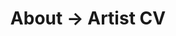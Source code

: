 ---
layout: cv.njk
title: About → Artist CV
intro: Rachel Simone Weil (b. 1984, USA)
education:
    - institution: Texas A&M University
      degree: BA Chemistry
      year: 2006
    - institution: University of Texas
      degree: MFA Design
      year: 2014
exhibitions:
    - title: "Real World: WI†CH H⏀US∃"
      year: 2018
      venue: 
        - name: Museum of Human Achievement
          citystate: Austin, TX
          country: USA
          link: http://www.themuseumofhumanachievement.com/
      image: 
        - url: ../img/luigi.jpg
          description: "Real World: WI†CH H⏀US∃ at the Museum of Human Achievement in Austin, TX"
          display: side
    - title: C0MPUT3R P$Y3NT0L0GY
      year: 2018
      venue: 
        - name: Marfa Open House
          citystate: Marfa, TX
          country: USA
          link: https://www.marfaopen.org/open-house
      image:
        - url: https://images.squarespace-cdn.com/content/v1/5c37870eaf2096c14c30481c/1547243540761-YHO8J7D7K0NOZ8Z67TKM/ke17ZwdGBToddI8pDm48kFmfxoboNKufWj-55Bgmc-J7gQa3H78H3Y0txjaiv_0fDoOvxcdMmMKkDsyUqMSsMWxHk725yiiHCCLfrh8O1z4YTzHvnKhyp6Da-NYroOW3ZGjoBKy3azqku80C789l0iXS6XmVv7bUJ418E8Yoc1hjuviiiZmrL38w1ymUdqq4JaGeFUxjM-HeS7Oc-SSFcg/DSC_8399.JPG?format=2500w
          description: C0MPUT3R P$Y3NT0L0GY at Tacheles in Marfa, TX
          display: main
        - url: http://fantasticarcade.com/assets/images/tender_mystic_hotline.jpg
          description: Tender Mystic Hotline at C0MPUT3R P$Y3NT0L0GY
          display: none
      work-shown: 
        - Tender Mystic Hotline
    # - title: "From Pong to Pokemon: The Evolution of Electronic Gaming"
    #  year: 2017
    #  link: https://www.thestoryoftexas.com/visit/exhibits/evolution-of-electronic-gaming
    #  venue: 
    #    - name: Bullock Texas State History Museum
    #      citystate: Austin, TX
    #      country: USA
    #  work-shown:
    #    - Electronic Sweet-N-Fun Fortune Teller
    #    - Casio Loopy
    #    - Sega Master System Girl
    #    - McKenzie & Co.
    #    - Barbie Fashion Designer
    #    - Nintendo Game Boy Advance Hello Kitty edition
    #    - Smarty
    #    - Rockett's New School
    - title: Barbie Gets with the Program
      year: 2017
      venue: 
        - name: Living Computers Museum
          citystate: Seattle, WA
          country: USA
          link: https://www.livingcomputers.org/
      image:
        - url: https://static.wixstatic.com/media/ae50a5_6a37a42b71c0420088b3257c6e97453a~mv2_d_1800_1200_s_2.jpg/v1/fill/w_1287,h_858,al_c,q_85,usm_0.66_1.00_0.01/ae50a5_6a37a42b71c0420088b3257c6e97453a~mv2_d_1800_1200_s_2.webp
          description: Barbie Gets with the Program at the Living Computers Museum in Seattle, WA
          display: side
    - title: HACKING / MODDING / REMIXING as Feminist Protest
      year: 2017
      venue:
        - name: Miller Gallery at Carnegie Mellon University
          citystate: Pittsburgh, PA
          country: USA
          link: https://miller-ica.cmu.edu/
      curator:
        - Angela Washko
      work-shown:
        - Electronic Sweet-N-Fun Fortune Teller
    - title: As Cute as You Remember
      year: 2015
      venue:
        - name: Mass Gallery
          citystate: Austin, TX 
          country: USA
          link: https://massgallery.org/
      display: none
      work-shown:
        - Fluffy
        - Fancy Playland artifacts
        - Ballie Bear artifacts
        - Shooting Star Amusement Zone artifacts
    - title: "Friday Late: Pushing Buttons"
      year: 2015
      venue:
        - name: V&A Museum
          citystate: London
          country: ENGLAND
          link: https://www.vam.ac.uk/
      work-shown:
        - Barbie Fashion Designer
      curator:
        - Marie Foulston
performances:
    - title: HEAT.wav
      venue:
        - name: Substation
          citystate: Seattle, WA
          country: USA
      year: 2020
    - title: Vector Game + Art Convergence
      venue:
        - name: Interaccess
          citystate: Toronto, ON
          country: CANADA
      year: 2014
    - title: Dallas Videofest
      venue: 
        - name: Dallas Museum of Art
          citystate: Dallas, TX
          country: USA
          link: https://dma.org
      year: 2012
    - title: Blip Festival
      venue:
        - name: Eyebeam
          citystate: New York City, NY
          country: USA
          link: https://www.eyebeam.org/
      year: 2011
    - title: Sanrio Mobile Pop-up Tour
      venue:
        - name: I ♡ Video
          citystate: Austin, TX
          country: USA
      year: 2010
talks:
    # - title: "The Arcadians: Exploring the history of homebrew for the Bally Astrocade"
    #   event: MAGFest
    #   venue:
    #     - name: Gaylord Resort and Convention Center
    #       citystate: Oxon Hill, MD 
    #       country: USA
    #  year: 2020
    - title: Homebrew, hacking, and history
      event: MAGFest
      venue:
        - name: Gaylord Resort and Convention Center
          citystate: Oxon Hill, MD 
          country: USA
      year: 2019
    - title: "Meet me in the Astrocade: Peace, love, and 8-bit hardware hacking"
      event: Joy of Coding
      venue:
        - name: De Doelen
          citystate: Rotterdam
          country: NETHERLANDS
      year: 2018
      link: https://joyofcoding.org/
    - title: "After After Dark: Building strange screensavers with Javascript"
      event: NodeConf EU
      venue:
        - name: Lyrath Estate
          citystate: Kilkenny
          country: IRELAND
      year: 2017
    - title: "8-Bit bandwidth: Designing new networks for obsolete game consoles"
      event: Radical Networks
      venue: 
        - name: Chemistry Creative
          citystate: New York City, NY 
          country: USA
    - title: "Before Bootstrap: 100 years of high-impact typography and grid-based design"
      event: That Conference
      venue:
        - name: Kalahari Resort
          citystate: Wisconsin Dells, WI 
          country: USA
      display: none
    - title: Looking back at girls' games
      event: IndieCade
      venue:
        - name: Ivy Substation Theater
          citystate: Culver City, CA
          country: USA
      year: 2015
    - title: "Zero Zero: The future... we're there!"
      event: The Theresa Duncan CD-ROMs
      venue:
        - name: The New Museum
          citystate: New York City, NY 
          country: USA
      year: 2015
---
